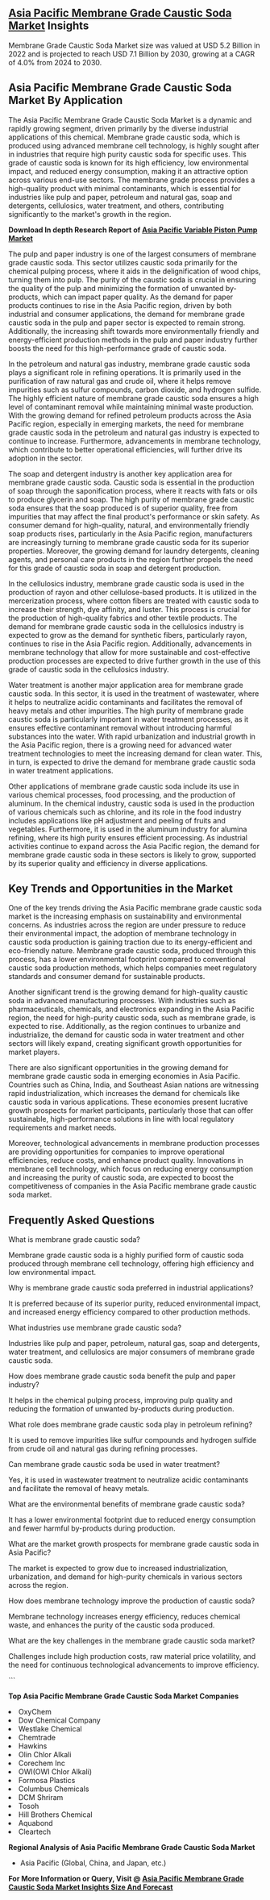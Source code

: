 <h2><a href="https://www.verifiedmarketreports.com/download-sample/?rid=428334&amp;utm_source=Github-Feb&amp;utm_medium=225" target="_blank">Asia Pacific Membrane Grade Caustic Soda Market</a> Insights</h2><p>Membrane Grade Caustic Soda Market size was valued at USD 5.2 Billion in 2022 and is projected to reach USD 7.1 Billion by 2030, growing at a CAGR of 4.0% from 2024 to 2030.</p><p><h2>Asia Pacific Membrane Grade Caustic Soda Market By Application</h2> <p>The Asia Pacific Membrane Grade Caustic Soda Market is a dynamic and rapidly growing segment, driven primarily by the diverse industrial applications of this chemical. Membrane grade caustic soda, which is produced using advanced membrane cell technology, is highly sought after in industries that require high purity caustic soda for specific uses. This grade of caustic soda is known for its high efficiency, low environmental impact, and reduced energy consumption, making it an attractive option across various end-use sectors. The membrane grade process provides a high-quality product with minimal contaminants, which is essential for industries like pulp and paper, petroleum and natural gas, soap and detergents, cellulosics, water treatment, and others, contributing significantly to the market's growth in the region. <p><strong>Download In depth Research Report of <a href="https://www.verifiedmarketreports.com/download-sample/?rid=236118&amp;utm_source=Pulse-Dec&amp;utm_medium=225" target="_blank">Asia Pacific Variable Piston Pump Market</a></strong></p> <p>The pulp and paper industry is one of the largest consumers of membrane grade caustic soda. This sector utilizes caustic soda primarily for the chemical pulping process, where it aids in the delignification of wood chips, turning them into pulp. The purity of the caustic soda is crucial in ensuring the quality of the pulp and minimizing the formation of unwanted by-products, which can impact paper quality. As the demand for paper products continues to rise in the Asia Pacific region, driven by both industrial and consumer applications, the demand for membrane grade caustic soda in the pulp and paper sector is expected to remain strong. Additionally, the increasing shift towards more environmentally friendly and energy-efficient production methods in the pulp and paper industry further boosts the need for this high-performance grade of caustic soda.</p> <p>In the petroleum and natural gas industry, membrane grade caustic soda plays a significant role in refining operations. It is primarily used in the purification of raw natural gas and crude oil, where it helps remove impurities such as sulfur compounds, carbon dioxide, and hydrogen sulfide. The highly efficient nature of membrane grade caustic soda ensures a high level of contaminant removal while maintaining minimal waste production. With the growing demand for refined petroleum products across the Asia Pacific region, especially in emerging markets, the need for membrane grade caustic soda in the petroleum and natural gas industry is expected to continue to increase. Furthermore, advancements in membrane technology, which contribute to better operational efficiencies, will further drive its adoption in the sector.</p> <p>The soap and detergent industry is another key application area for membrane grade caustic soda. Caustic soda is essential in the production of soap through the saponification process, where it reacts with fats or oils to produce glycerin and soap. The high purity of membrane grade caustic soda ensures that the soap produced is of superior quality, free from impurities that may affect the final product's performance or skin safety. As consumer demand for high-quality, natural, and environmentally friendly soap products rises, particularly in the Asia Pacific region, manufacturers are increasingly turning to membrane grade caustic soda for its superior properties. Moreover, the growing demand for laundry detergents, cleaning agents, and personal care products in the region further propels the need for this grade of caustic soda in soap and detergent production.</p> <p>In the cellulosics industry, membrane grade caustic soda is used in the production of rayon and other cellulose-based products. It is utilized in the mercerization process, where cotton fibers are treated with caustic soda to increase their strength, dye affinity, and luster. This process is crucial for the production of high-quality fabrics and other textile products. The demand for membrane grade caustic soda in the cellulosics industry is expected to grow as the demand for synthetic fibers, particularly rayon, continues to rise in the Asia Pacific region. Additionally, advancements in membrane technology that allow for more sustainable and cost-effective production processes are expected to drive further growth in the use of this grade of caustic soda in the cellulosics industry.</p> <p>Water treatment is another major application area for membrane grade caustic soda. In this sector, it is used in the treatment of wastewater, where it helps to neutralize acidic contaminants and facilitates the removal of heavy metals and other impurities. The high purity of membrane grade caustic soda is particularly important in water treatment processes, as it ensures effective contaminant removal without introducing harmful substances into the water. With rapid urbanization and industrial growth in the Asia Pacific region, there is a growing need for advanced water treatment technologies to meet the increasing demand for clean water. This, in turn, is expected to drive the demand for membrane grade caustic soda in water treatment applications.</p> <p>Other applications of membrane grade caustic soda include its use in various chemical processes, food processing, and the production of aluminum. In the chemical industry, caustic soda is used in the production of various chemicals such as chlorine, and its role in the food industry includes applications like pH adjustment and peeling of fruits and vegetables. Furthermore, it is used in the aluminum industry for alumina refining, where its high purity ensures efficient processing. As industrial activities continue to expand across the Asia Pacific region, the demand for membrane grade caustic soda in these sectors is likely to grow, supported by its superior quality and efficiency in diverse applications.</p> <h2>Key Trends and Opportunities in the Market</h2> <p>One of the key trends driving the Asia Pacific membrane grade caustic soda market is the increasing emphasis on sustainability and environmental concerns. As industries across the region are under pressure to reduce their environmental impact, the adoption of membrane technology in caustic soda production is gaining traction due to its energy-efficient and eco-friendly nature. Membrane grade caustic soda, produced through this process, has a lower environmental footprint compared to conventional caustic soda production methods, which helps companies meet regulatory standards and consumer demand for sustainable products.</p> <p>Another significant trend is the growing demand for high-quality caustic soda in advanced manufacturing processes. With industries such as pharmaceuticals, chemicals, and electronics expanding in the Asia Pacific region, the need for high-purity caustic soda, such as membrane grade, is expected to rise. Additionally, as the region continues to urbanize and industrialize, the demand for caustic soda in water treatment and other sectors will likely expand, creating significant growth opportunities for market players.</p> <p>There are also significant opportunities in the growing demand for membrane grade caustic soda in emerging economies in Asia Pacific. Countries such as China, India, and Southeast Asian nations are witnessing rapid industrialization, which increases the demand for chemicals like caustic soda in various applications. These economies present lucrative growth prospects for market participants, particularly those that can offer sustainable, high-performance solutions in line with local regulatory requirements and market needs.</p> <p>Moreover, technological advancements in membrane production processes are providing opportunities for companies to improve operational efficiencies, reduce costs, and enhance product quality. Innovations in membrane cell technology, which focus on reducing energy consumption and increasing the purity of caustic soda, are expected to boost the competitiveness of companies in the Asia Pacific membrane grade caustic soda market.</p> <h2>Frequently Asked Questions</h2> <p>What is membrane grade caustic soda?</p> <p>Membrane grade caustic soda is a highly purified form of caustic soda produced through membrane cell technology, offering high efficiency and low environmental impact.</p> <p>Why is membrane grade caustic soda preferred in industrial applications?</p> <p>It is preferred because of its superior purity, reduced environmental impact, and increased energy efficiency compared to other production methods.</p> <p>What industries use membrane grade caustic soda?</p> <p>Industries like pulp and paper, petroleum, natural gas, soap and detergents, water treatment, and cellulosics are major consumers of membrane grade caustic soda.</p> <p>How does membrane grade caustic soda benefit the pulp and paper industry?</p> <p>It helps in the chemical pulping process, improving pulp quality and reducing the formation of unwanted by-products during production.</p> <p>What role does membrane grade caustic soda play in petroleum refining?</p> <p>It is used to remove impurities like sulfur compounds and hydrogen sulfide from crude oil and natural gas during refining processes.</p> <p>Can membrane grade caustic soda be used in water treatment?</p> <p>Yes, it is used in wastewater treatment to neutralize acidic contaminants and facilitate the removal of heavy metals.</p> <p>What are the environmental benefits of membrane grade caustic soda?</p> <p>It has a lower environmental footprint due to reduced energy consumption and fewer harmful by-products during production.</p> <p>What are the market growth prospects for membrane grade caustic soda in Asia Pacific?</p> <p>The market is expected to grow due to increased industrialization, urbanization, and demand for high-purity chemicals in various sectors across the region.</p> <p>How does membrane technology improve the production of caustic soda?</p> <p>Membrane technology increases energy efficiency, reduces chemical waste, and enhances the purity of the caustic soda produced.</p> <p>What are the key challenges in the membrane grade caustic soda market?</p> <p>Challenges include high production costs, raw material price volatility, and the need for continuous technological advancements to improve efficiency.</p> ```</p><p><strong>Top Asia Pacific Membrane Grade Caustic Soda Market Companies</strong></p><div data-test-id=""><p><li>OxyChem</li><li> Dow Chemical Company</li><li> Westlake Chemical</li><li> Chemtrade</li><li> Hawkins</li><li> Olin Chlor Alkali</li><li> Corechem Inc</li><li> OWI(OWI Chlor Alkali)</li><li> Formosa Plastics</li><li> Columbus Chemicals</li><li> DCM Shriram</li><li> Tosoh</li><li> Hill Brothers Chemical</li><li> Aquabond</li><li> Cleartech</li></p><div><strong>Regional Analysis of&nbsp;Asia Pacific Membrane Grade Caustic Soda Market</strong></div><ul><li dir="ltr"><p dir="ltr">Asia Pacific (Global, China, and Japan, etc.)</p></li></ul><p><strong>For More Information or Query, Visit @&nbsp;</strong><strong><a href="https://www.verifiedmarketreports.com/product/membrane-grade-caustic-soda-market/?utm_source=Github-Feb&amp;utm_medium=225" target="_blank">Asia Pacific Membrane Grade Caustic Soda Market Insights Size And Forecast</a></strong></p></div><h2>&nbsp;</h2><div data-test-id="">&nbsp;</div>
